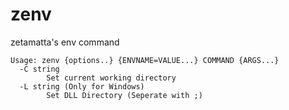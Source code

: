 # zenv
zetamatta's env command

```
Usage: zenv {options..} {ENVNAME=VALUE...} COMMAND {ARGS...}
  -C string
        Set current working directory
  -L string (Only for Windows)
        Set DLL Directory (Seperate with ;)
```
